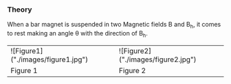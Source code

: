 ### Theory

When a bar magnet is suspended in two Magnetic fields B and B<sub>h</sub>, it comes to rest making an angle θ with the direction of B<sub>h</sub>.


<table>
  <tr>
    <td>
      ![Figure1]("./images/figure1.jpg")
    </td>
    <td>
      ![Figure2]("./images/figure2.jpg")
    </td>
  </tr>
  <tr>
    <td>
      Figure 1
    </td>
    <td>
      Figure 2
    </td>
  </tr>
</table>

